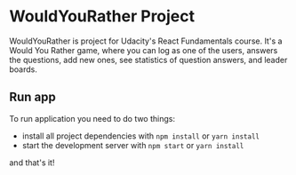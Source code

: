 # WouldYouRather Project

WouldYouRather is project for Udacity's React Fundamentals course.
It's a Would You Rather game, where you can log as one of the users, answers
the questions, add new ones, see statistics of question answers, and leader boards.

## Run app

To run application you need to do two things:

* install all project dependencies with `npm install` or `yarn install`
* start the development server with `npm start` or `yarn install`

and that's it!
